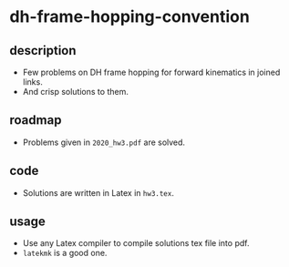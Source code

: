 # dh-frame-hopping-convention

## description
- Few problems on DH frame hopping for forward kinematics in joined links.
- And crisp solutions to them.

## roadmap
- Problems given in `2020_hw3.pdf` are solved.

## code
- Solutions are written in Latex in `hw3.tex`.

## usage
- Use any Latex compiler to compile solutions tex file into pdf.
- `latekmk` is a good one.
